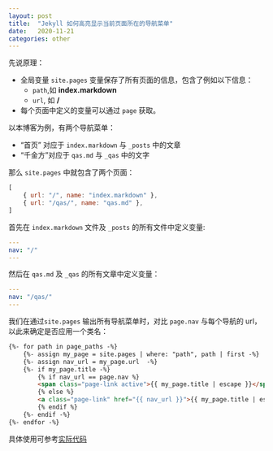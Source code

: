 ```yaml
---
layout: post
title:  "Jekyll 如何高亮显示当前页面所在的导航菜单"
date:   2020-11-21
categories: other
---
```


先说原理：
- 全局变量 `site.pages` 变量保存了所有页面的信息，包含了例如以下信息：
  - `path`,如 **index.markdown**
  - `url`, 如 **/**
- 每个页面中定义的变量可以通过 `page` 获取。


以本博客为例，有两个导航菜单：
- “首页” 对应于 `index.markdown` 与 `_posts` 中的文章
- “千金方”对应于 `qas.md` 与 `_qas` 中的文字

那么 `site.pages` 中就包含了两个页面：
```js
[ 
    { url: "/", name: "index.markdown" },
    { url: "/qas/", name: "qas.md" },
]
```


首先在 `index.markdown` 文件及 `_posts` 的所有文件中定义变量:
```yaml
---
nav: "/"
---
```

然后在 `qas.md` 及 `_qas` 的所有文章中定义变量：
```yaml
---
nav: "/qas/"
---
```

我们在通过`site.pages` 输出所有导航菜单时，对比 `page.nav` 与每个导航的 url，以此来确定是否应用一个类名：
```html
{%- for path in page_paths -%}
    {%- assign my_page = site.pages | where: "path", path | first -%}
    {%- assign nav_url = my_page.url  -%}
    {%- if my_page.title -%}
        {% if nav_url == page.nav %}
        <span class="page-link active">{{ my_page.title | escape }}</span>
        {% else %}
        <a class="page-link" href="{{ nav_url }}">{{ my_page.title | escape }}</a>
        {% endif %}
    {%- endif -%}
{%- endfor -%}
```

具体使用可参考[实际代码](https://github.com/intdance/intdance.github.io/blob/gh-pages/docs/_includes/header.html)
